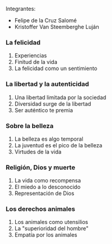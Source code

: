 
Integrantes:
- Felipe de la Cruz Salomé
- Kristoffer Van Steemberghe Luján

### La felicidad
1. Experiencias
2. Finitud de la vida
3. La felicidad como un sentimiento

### La libertad y la autenticidad
1. Una libertad limitada por la sociedad
2. Diversidad surge de la libertad
3. Ser auténtico te premia

### Sobre la belleza
1. La belleza es algo temporal
2. La juventud es el pico de la belleza
3. Virtudes de la vida

### Religión, Dios y muerte
1. La vida como recompensa
2. El miedo a lo desconocido
3. Representación de Dios

### Los derechos animales
1. Los animales como utensilios
2. La "superioridad del hombre"
3. Empatía por los animales
